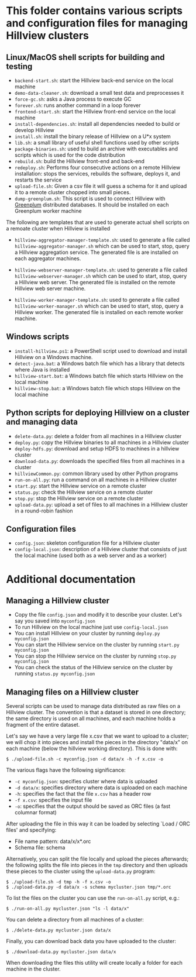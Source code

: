 # This folder contains various scripts and configuration files for managing Hillview clusters

## Linux/MacOS shell scripts for building and testing

* `backend-start.sh`: start the Hillview back-end service on the local machine
* `demo-data-cleaner.sh`: download a small test data and preprocesses it
* `force-gc.sh`: asks a Java process to execute GC
* `forever.sh`: runs another command in a loop forever
* `frontend-start.sh`: start the Hillview front-end service on the local machine
* `install-dependencies.sh`: install all dependencies needed to build or develop Hillview
* `install.sh`: install the binary release of Hillview on a U*x system
* `lib.sh`: a small library of useful shell functions used by other scripts
* `package-binaries.sh`: used to build an archive with executables and scripts which
   is used for the code distribution
* `rebuild.sh`: build the Hillview front-end and back-end
* `redeploy.sh`: Performs four consecutive actions on a remote
  Hillview installation: stops the services, rebuilds the software,
  deploys it, and restarts the service
* `upload-file.sh`: Given a csv file it will guess a schema for it and
  upload it to a remote cluster chopped into small pieces.
* `dump-greenplum.sh`: This script is used to connect Hillview
  with [Greenplum](https://greenplum.org/) distributed databases.
  It should be installed on each Greenplum worker machine

The following are templates that are used to generate actual shell scripts
on a remoate cluster when Hillview is installed

* `hillview-aggregator-manager-template.sh`: used to generate a file
  called `hillview-aggregator-manager.sh` which can be used to start,
  stop, query a Hillview aggregation service.  The generated file is
  are installed on each aggregator machines.

* `hillview-webserver-manager-template.sh`: used to generate a file
  called `hillview-webserver-manager.sh` which can be used to start,
  stop, query a Hillview web server.  The generated file is installed
  on the remote Hillview web server machine.

* `hillview-worker-manager-template.sh`: used to generate a file
  called `hillview-worker-manager.sh` which can be used to start,
  stop, query a Hillview worker.  The generated file is installed on
  each remote worker machine.

## Windows scripts

* `install-hillview.ps1`: a PowerShell script used to download and
  install Hillview on a Windows machine.
* `detect-java.bat`: a Windows batch file which has a library that
  detects where Java is installed
* `hillview-start.bat`: a Windows batch file which starts Hillview on the local machine
* `hillview-stop.bat`: a Windows batch file which stops Hillview on the local machine

## Python scripts for deploying Hillview on a cluster and managing data

* `delete-data.py`: delete a folder from all machines in a Hillview cluster
* `deploy.py`: copy the Hillview binaries to all machines in a Hillview cluster
* `deploy-hdfs.py`: download and setup HDFS to machines in a hillview cluster
* `download-data.py`: downloads the specified files from all machines in a cluster
* `hillviewCommon.py`: common library used by other Python programs
* `run-on-all.py`: run a command on all machines in a Hillview cluster
* `start.py`: start the Hillview service on a remote cluster
* `status.py`: check the Hillview service on a remote cluster
* `stop.py`: stop the Hillview service on a remote cluster
* `upload-data.py`: upload a set of files to all machines in a Hillview cluster in a
   round-robin fashion

## Configuration files

* `config.json`: skeleton configuration file for a Hillview cluster
* `config-local.json`: description of a Hillview cluster that consists
  of just the local machine (used both as a web server and as a
  worker)

# Additional documentation

## Managing a Hillview cluster

* Copy the file `config.json` and modify it to describe your cluster.  Let's say you
  saved into `myconfig.json`
* To run Hillview on the local machine just use `config-local.json`
* You can install Hillview on your cluster by running `deploy.py myconfig.json`
* You can start the Hillview service on the cluster by running `start.py myconfig.json`
* You can stop the Hillview service on the cluster by running `stop.py myconfig.json`
* You can check the status of the Hillview service on the cluster by running `status.py myconfig.json`

## Managing files on a Hillview cluster

Several scripts can be used to manage data distributed as raw files on
a Hillview cluster.  The convention is that a dataset is stored in one
directory; the same directory is used on all machines, and each
machine holds a fragment of the entire dataset.

Let's say we have a very large file x.csv that we want to upload to a
cluster; we will chop it into pieces and install the pieces in the
directory "data/x" on each machine (below the hillview working
directory).  This is done with:

```
$ ./upload-file.sh -c myconfig.json -d data/x -h -f x.csv -o
```

The various flags have the following significance:
* `-c myconfig.json`: specifies cluster where data is uploaded
* `-d data/x`: specifies directory where data is uploaded on each machine
* `-h`: specifies the fact that the file `x.csv` has a header row
* `-f x.csv`: specifies the input file
* `-o`: specifies that the output should be saved as ORC files (a fast columnar format)

After uploading the file in this way it can be loaded by selecting
`Load / ORC files' and specifying:
* File name pattern: data/x/x*.orc
* Schema file: schema

Alternatively, you can split the file locally and upload the pieces
afterwards; the following splits the file into pieces in the `tmp`
directory and then uploads these pieces to the cluster using the
`upload-data.py` program:

```
$ ./upload-file.sh -d tmp -h -f x.csv -o
$ ./upload-data.py -d data/x -s schema mycluster.json tmp/*.orc
```

To list the files on the cluster you can use the `run-on-all.py` script, e.g.:

```
$ ./run-on-all.py mycluster.json "ls -l data/x"
```

You can delete a directory from all machines of a cluster:

```
$ ./delete-data.py mycluster.json data/x
```

Finally, you can download back data you have uploaded to the cluster:

```
$ ./download-data.py mycluster.json data/x
```

When downloading the files this utility will create locally a folder
for each machine in the cluster.